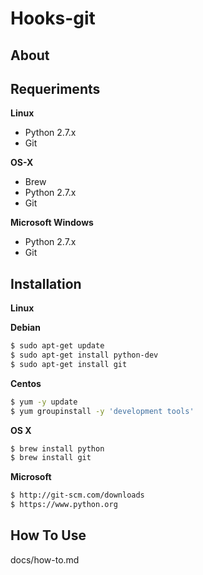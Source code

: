 # Hooks-git

## About


## Requeriments

**Linux**

* Python 2.7.x
* Git

**OS-X**

* Brew
* Python 2.7.x
* Git

**Microsoft Windows**

* Python 2.7.x
* Git

## Installation

**Linux**

**Debian**

```bash
$ sudo apt-get update
$ sudo apt-get install python-dev
$ sudo apt-get install git
```

**Centos**

```bash
$ yum -y update
$ yum groupinstall -y 'development tools'
```

**OS X**

```bash
$ brew install python
$ brew install git
```

**Microsoft**

```bash
$ http://git-scm.com/downloads
$ https://www.python.org
```

## How To Use

   docs/how-to.md
